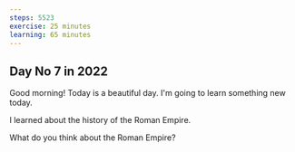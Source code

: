 ```yaml
---
steps: 5523
exercise: 25 minutes
learning: 65 minutes
---
```

## Day No 7 in 2022
Good morning! Today is a beautiful day.
I'm going to learn something new today.

I learned about the history of the Roman Empire.

What do you think about the Roman Empire?
